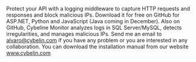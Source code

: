 Protect your API with a logging middleware to capture HTTP requests and responses and block malicious IPs. Download it for free on GitHub for ASP.NET, Python and JavaScript (Java coming in December). Also on GitHub, Cybeline Monitor analyzes logs in SQL Server/MySQL, detects irregularities, and manages malicious IPs.
Send me an email to alvaro@cybelin.com if you have any problem or you are interested in any collaboration.
You can download the installation manual from our website www.cybelin.com
